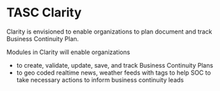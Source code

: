 # TASC Clarity

Clarity is envisioned to enable organizations to plan document and track Business Continuity Plan.

Modules in Clarity will enable organizations 
- to create, validate, update, save, and track Business Continuity Plans
- to geo coded realtime news, weather feeds with tags to help SOC to take necessary actions to inform business continuity leads